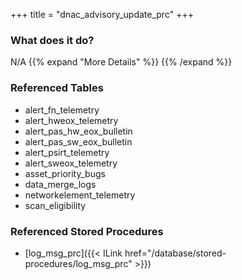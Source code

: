 +++
title = "dnac_advisory_update_prc"
+++

### What does it do?
N/A
{{% expand "More Details" %}}
{{% /expand %}}

### Referenced Tables
- alert_fn_telemetry
- alert_hweox_telemetry
- alert_pas_hw_eox_bulletin
- alert_pas_sw_eox_bulletin
- alert_psirt_telemetry
- alert_sweox_telemetry
- asset_priority_bugs
- data_merge_logs
- networkelement_telemetry
- scan_eligibility

### Referenced Stored Procedures
- [log_msg_prc]({{< ILink href="/database/stored-procedures/log_msg_prc" >}})
